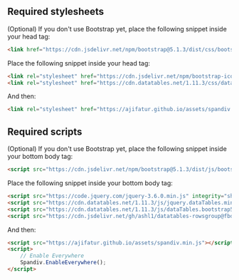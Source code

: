 ## Required stylesheets

(Optional) If you don't use Bootstrap yet, place the following snippet inside your head tag:

```html
<link href="https://cdn.jsdelivr.net/npm/bootstrap@5.1.3/dist/css/bootstrap.min.css" rel="stylesheet" integrity="sha384-1BmE4kWBq78iYhFldvKuhfTAU6auU8tT94WrHftjDbrCEXSU1oBoqyl2QvZ6jIW3" crossorigin="anonymous">
```

Place the following snippet inside your head tag:

```html
<link rel="stylesheet" href="https://cdn.jsdelivr.net/npm/bootstrap-icons@1.5.0/font/bootstrap-icons.css">
<link rel="stylesheet" href="https://cdn.datatables.net/1.11.3/css/dataTables.bootstrap5.min.css">
```

And then:

```html
<link rel="stylesheet" href="https://ajifatur.github.io/assets/spandiv.css">
```

## Required scripts

(Optional) If you don't use Bootstrap yet, place the following snippet inside your bottom body tag:

```html
<script src="https://cdn.jsdelivr.net/npm/bootstrap@5.1.3/dist/js/bootstrap.bundle.min.js" integrity="sha384-ka7Sk0Gln4gmtz2MlQnikT1wXgYsOg+OMhuP+IlRH9sENBO0LRn5q+8nbTov4+1p" crossorigin="anonymous"></script>
```

Place the following snippet inside your bottom body tag:

```html
<script src="https://code.jquery.com/jquery-3.6.0.min.js" integrity="sha256-/xUj+3OJU5yExlq6GSYGSHk7tPXikynS7ogEvDej/m4=" crossorigin="anonymous"></script>
<script src="https://cdn.datatables.net/1.11.3/js/jquery.dataTables.min.js"></script>
<script src="https://cdn.datatables.net/1.11.3/js/dataTables.bootstrap5.min.js"></script>
<script src="https://cdn.jsdelivr.net/gh/ashl1/datatables-rowsgroup@fbd569b8768155c7a9a62568e66a64115887d7d0/dataTables.rowsGroup.js"></script>
```

And then:

```html
<script src="https://ajifatur.github.io/assets/spandiv.min.js"></script>
<script>
	// Enable Everywhere
	Spandiv.EnableEverywhere();
</script>
```
